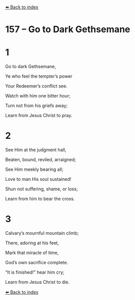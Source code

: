 [⬅️ Back to index](../README.md)

# 157 – Go to Dark Gethsemane





# 1

Go to dark Gethsemane,

Ye who feel the tempter’s power

Your Redeemer’s conflict see.

Watch with him one bitter hour;

Turn not from his griefs away;

Learn from Jesus Christ to pray.



# 2

See Him at the judgment hall,

Beaten, bound, reviled, arraigned;

See Him meekly bearing all;

Love to man His soul sustained!

Shun not suffering, shame, or loss;

Learn from him to bear the cross.



# 3

Calvary’s mournful mountain climb;

There, adoring at his feet,

Mark that miracle of time,

God’s own sacrifice complete.

“It is finished!” hear him cry;

Learn from Jesus Christ to die.

[⬅️ Back to index](../README.md)
